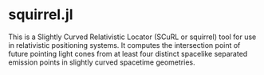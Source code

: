 # squirrel.jl
This is a Slightly Curved Relativistic Locator (SCuRL or squirrel) tool for use in relativistic positioning systems. It computes the intersection point of future pointing light cones from at least four distinct spacelike separated emission points in slightly curved spacetime geometries.
